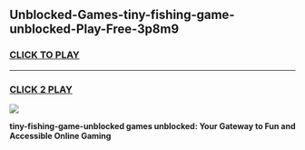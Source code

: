 
## Unblocked-Games-tiny-fishing-game-unblocked-Play-Free-3p8m9
<h3>
<a href="https://premium76.site?title=tiny-fishing-game-unblocked&ref=22A">CLICK TO PLAY</a></h3>
<hr>

<h3>
<a href="https://premium76.site?title=tiny-fishing-game-unblocked&ref=22A">CLICK 2 PLAY</a>
  
</h3>

<a href="https://premium76.site?title=tiny-fishing-game-unblocked&ref=22A"><img src="https://clearcache.store/games.png"></a>


**tiny-fishing-game-unblocked games unblocked: Your Gateway to Fun and Accessible Online Gaming**
